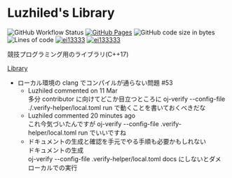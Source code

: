 # Luzhiled's Library

![GitHub Workflow Status](https://img.shields.io/github/workflow/status/ei1333/library/verify?style=flat-square)
[![GitHub Pages](https://img.shields.io/static/v1?label=GitHub+Pages&message=+&color=brightgreen&logo=github)](https://ei1333.github.io/library/)
![GitHub code size in bytes](https://img.shields.io/github/languages/code-size/ei1333/library?style=flat-square)
![Lines of code](https://img.shields.io/tokei/lines/github/ei1333/library?style=flat-square)
[![ei13333](https://img.shields.io/endpoint?url=https%3A%2F%2Fatcoder-badges.now.sh%2Fapi%2Fatcoder%2Fjson%2Fei13333)](https://atcoder.jp/users/ei13333)
[![ei133333](https://img.shields.io/endpoint?url=https%3A%2F%2Fatcoder-badges.now.sh%2Fapi%2Fcodeforces%2Fjson%2Fei133333)](https://codeforces.com/profile/ei133333)

競技プログラミング用のライブラリ(C++17)

[Library](https://ei1333.github.io/library/index.html)

* ローカル環境の clang でコンパイルが通らない問題 #53
  * Luzhiled commented on 11 Mar  
    多分 contributor に向けてどこか目立つところに oj-verify --config-file ./.verify-helper/local.toml run で動くことを書いておくべきだな
  * Luzhiled commented 20 minutes ago  
    これ今気づいたんですが oj-verify --config-file .verify-helper/local.toml run でいいですね
  * ドキュメントの生成と確認を手元でやる手順も必要かもしれない  
    ドキュメントの生成  
    oj-verify --config-file .verify-helper/local.toml docs にしないとダメ  
    ローカルでの実行
